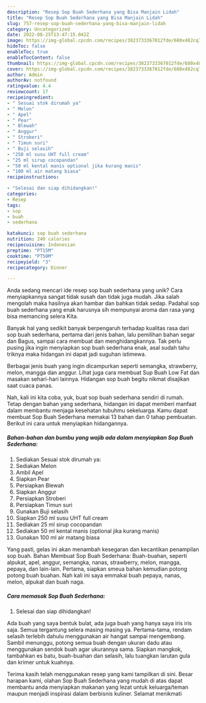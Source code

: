 ```yaml
---
description: "Resep Sop Buah Sederhana yang Bisa Manjain Lidah"
title: "Resep Sop Buah Sederhana yang Bisa Manjain Lidah"
slug: 757-resep-sop-buah-sederhana-yang-bisa-manjain-lidah
category: Uncategorized
date: 2022-08-25T13:47:15.042Z
image: https://img-global.cpcdn.com/recipes/3823733367012fde/680x482cq70/sop-buah-sederhana-foto-resep-utama.jpg
hideToc: false
enableToc: true
enableTocContent: false
thumbnail: https://img-global.cpcdn.com/recipes/3823733367012fde/680x482cq70/sop-buah-sederhana-foto-resep-utama.jpg
cover: https://img-global.cpcdn.com/recipes/3823733367012fde/680x482cq70/sop-buah-sederhana-foto-resep-utama.jpg
author: Admin
authorAv: notfound
ratingvalue: 4.4
reviewcount: 17
recipeingredient:
- " Sesuai stok dirumah ya"
- " Melon"
- " Apel"
- " Pear"
- " Blewah"
- " Anggur"
- " Stroberi"
- " Timun suri"
- " Buji selasih"
- "250 ml susu UHT full cream"
- "25 ml sirup cocopandan"
- "50 ml kental manis optional jika kurang manis"
- "100 ml air matang biasa"
recipeinstructions:

- "Selesai dan siap dihidangkan!"
categories:
- Resep
tags:
- sop
- buah
- sederhana

katakunci: sop buah sederhana 
nutrition: 240 calories
recipecuisine: Indonesian
preptime: "PT15M"
cooktime: "PT50M"
recipeyield: "3"
recipecategory: Dinner

---
```





Anda sedang mencari ide resep sop buah sederhana yang unik? Cara menyiapkannya sangat tidak susah dan tidak juga mudah. Jika salah mengolah maka hasilnya akan hambar dan bahkan tidak sedap. Padahal sop buah sederhana yang enak harusnya sih mempunyai aroma dan rasa yang bisa memancing selera Kita.





Banyak hal yang sedikit banyak berpengaruh terhadap kualitas rasa dari sop buah sederhana, pertama dari jenis bahan, lalu pemilihan bahan segar dan Bagus, sampai cara membuat dan menghidangkannya. Tak perlu pusing jika ingin menyiapkan sop buah sederhana enak,      asal sudah tahu triknya maka hidangan ini dapat jadi suguhan istimewa.














Berbagai jenis buah yang ingin dicampurkan seperti semangka, strawberry, melon, mangga dan anggur. Lihat juga cara membuat Sup Buah Low Fat dan masakan sehari-hari lainnya. Hidangan sop buah begitu nikmat disajikan saat cuaca panas.






Nah, kali ini kita coba, yuk, buat sop buah sederhana sendiri di rumah. Tetap dengan bahan yang sederhana, hidangan ini dapat memberi manfaat dalam membantu menjaga kesehatan tubuhmu sekeluarga. Kamu dapat membuat Sop Buah Sederhana memakai 13 bahan dan 0 tahap pembuatan. Berikut ini cara untuk menyiapkan hidangannya.

<!--inarticleads1-->

##### Bahan-bahan dan bumbu yang wajib ada dalam menyiapkan Sop Buah Sederhana:

1. Sediakan  Sesuai stok dirumah ya:
1. Sediakan  Melon
1. Ambil  Apel
1. Siapkan  Pear
1. Persiapkan  Blewah
1. Siapkan  Anggur
1. Persiapkan  Stroberi
1. Persiapkan  Timun suri
1. Gunakan  Buji selasih
1. Siapkan 250 ml susu UHT full cream
1. Sediakan 25 ml sirup cocopandan
1. Sediakan 50 ml kental manis (optional jika kurang manis)
1. Gunakan 100 ml air matang biasa


Yang pasti, gelas ini akan menambah kesegaran dan kecantikan penampilan sop buah. Bahan Membuat Sop Buah Sederhana: Buah-buahan, seperti alpukat, apel, anggur, semangka, nanas, strawberry, melon, mangga, pepaya, dan lain-lain. Pertama, siapkan smeua bahan kemudian potong potong buah buahan. Nah kali ini saya emmakai buah pepaya, nanas, melon, alpukat dan buah naga. 

<!--inarticleads2-->

##### Cara memasak Sop Buah Sederhana:


1. Selesai dan siap dihidangkan!

Ada buah yang saya bentuk bulat, ada juga buah yang hanya saya iris iris saja. Semua tergantung selera masing masing ya. Pertama-tama, rendam selasih terlebih dahulu menggunakan air hangat sampai mengembang. Sambil menunggu, potong semua buah dengan ukuran dadu atau menggunakan sendok buah agar ukurannya sama. Siapkan mangkok, tambahkan es batu, buah-buahan dan selasih, lalu tuangkan larutan gula dan krimer untuk kuahnya. 

Terima kasih telah menggunakan resep yang kami tampilkan di sini. Besar harapan kami, olahan Sop Buah Sederhana yang mudah di atas dapat membantu anda menyiapkan makanan yang lezat untuk keluarga/teman maupun menjadi inspirasi dalam berbisnis kuliner. Selamat menikmati
